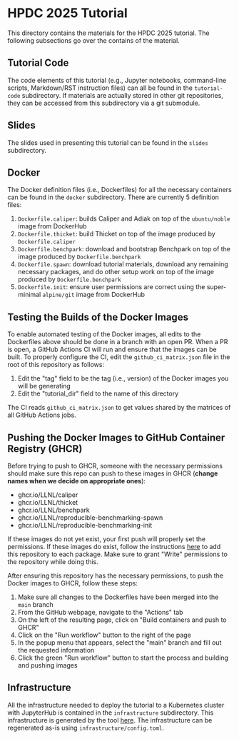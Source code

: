 # HPDC 2025 Tutorial

This directory contains the materials for the HPDC 2025 tutorial. The following subsections go over the contains of the material.

## Tutorial Code

The code elements of this tutorial (e.g., Jupyter notebooks, command-line scripts, Markdown/RST instruction files) can all be found in the `tutorial-code` subdirectory. If materials are actually stored in other git repositories, they can be accessed from this subdirectory
via a git submodule.

## Slides

The slides used in presenting this tutorial can be found in the `slides` subdirectory.

## Docker

The Docker definition files (i.e., Dockerfiles) for all the necessary containers can be found in the `docker` subdirectory. There are currently 5 definition files:
1. `Dockerfile.caliper`: builds Caliper and Adiak on top of the `ubuntu/noble` image from DockerHub
2. `Dockerfile.thicket`: build Thicket on top of the image produced by `Dockerfile.caliper`
3. `Dockerfile.benchpark`: download and bootstrap Benchpark on top of the image produced by `Dockerfile.benchpark`
4. `Dockerfile.spawn`: download tutorial materials, download any remaining necessary packages, and do other setup work on top of the image produced by `Dockerfile.benchpark`
5. `Dockerfile.init`: ensure user permissions are correct using the super-minimal `alpine/git` image from DockerHub

## Testing the Builds of the Docker Images

To enable automated testing of the Docker images, all edits to the Dockerfiles above should be done in a branch with an open PR. When a PR is open, a GitHub Actions CI will
run and ensure that the images can be built. To properly configure the CI, edit the `github_ci_matrix.json` file in the root of this repository as follows:
1. Edit the "tag" field to be the tag (i.e., version) of the Docker images you will be generating
2. Edit the "tutorial_dir" field to the name of this directory

The CI reads `github_ci_matrix.json` to get values shared by the matrices of all GitHub Actions jobs.

## Pushing the Docker Images to GitHub Container Registry (GHCR)

Before trying to push to GHCR, someone with the necessary permissions should make sure this repo can push to these images in GHCR (**change names when we decide on appropriate ones**):
* ghcr.io/LLNL/caliper
* ghcr.io/LLNL/thicket
* ghcr.io/LLNL/benchpark
* ghcr.io/LLNL/reproducible-benchmarking-spawn
* ghcr.io/LLNL/reproducible-benchmarking-init

If these images do not yet exist, your first push will properly set the permissions. If these images do exist, follow the instructions
[here](https://docs.github.com/en/packages/learn-github-packages/configuring-a-packages-access-control-and-visibility#ensuring-workflow-access-to-your-package)
to add this repository to each package. Make sure to grant "Write" permissions to the repository while doing this.

After ensuring this repository has the necessary permissions, to push the Docker images to GHCR, follow these steps:
1. Make sure all changes to the Dockerfiles have been merged into the `main` branch
2. From the GitHub webpage, navigate to the "Actions" tab
3. On the left of the resulting page, click on "Build containers and push to GHCR"
4. Click on the "Run workflow" button to the right of the page
5. In the popup menu that appears, select the "main" branch and fill out the requested information
6. Click the green "Run workflow" button to start the process and building and pushing images

## Infrastructure

All the infrastructure needed to deploy the tutorial to a Kubernetes cluster with JupyterHub is contained in the `infrastructure` subdirectory. This infrastructure is generated by the tool [here](https://lc.llnl.gov/gitlab/lumsden1/hpcic-k8s-configurer). The infrastructure can be regenerated as-is using `infrastructure/config.toml`.